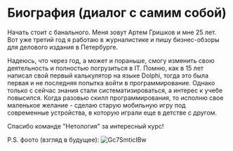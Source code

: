 # Биография (диалог с самим собой)
Начать стоит с банального. Меня зовут Артем Гришков и мне 25 лет. 
Вот уже третий год я работаю в журналистике и пишу бизнес-обзоры для делового издания в Петербурге.

Надеюсь, что через год, а может и пораньше, смогу изменить свою деятельность и полностью погрузиться в IT.
Помню, как в 15 лет написал свой первый калькулятор на языке Dolphi, тогда это была первая и не последняя попытка войти в программирование. 
Однако только с сейчас знания стали систематизироваться, а интерес к учебе повысился. 
Когда разовью скилл программирования, то исполню свое маленькое желание - сделаю старую мобильную игру под современные устройства, в которую играли еще в детстве с другом. 

Спасибо команде "Нетология" за интересный курс!

P.S. фоото (взгляд в будущее):
<pictures>
![Gc7SmticIBw](https://github.com/ArtemChess/Biography/assets/147268408/893a311c-6f73-4cb5-9588-95b15668966f)

</pictures>
